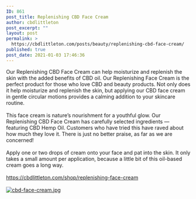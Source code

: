 ```yaml
---
ID: 861
post_title: Replenishing CBD Face Cream
author: cbdlittleton
post_excerpt: ""
layout: post
permalink: >
  https://cbdlittleton.com/posts/beauty/replenishing-cbd-face-cream/
published: true
post_date: 2021-01-03 17:46:36
---
```

<html><head></head><body>
Our Replenishing CBD Face Cream can help moisturize and replenish the skin with the added benefits of CBD oil. Our Replenishing Face Cream is the perfect product for those who love CBD and beauty products. Not only does it help moisturize and replenish the skin, but applying our CBD face cream in gentle circular motions provides a calming addition to your skincare routine.<br /><br />This face cream is nature’s nourishment for a youthful glow. Our Replenishing CBD Face Cream has carefully selected ingredients — featuring CBD Hemp Oil. Customers who have tried this have raved about how much they love it. There is just no better praise, as far as we are concerned!<br /><br />Apply one or two drops of cream onto your face and pat into the skin. It only takes a small amount per application, because a little bit of this oil-based cream goes a long way.<br /><br /><a href="https://cbdlittleton.com/shop/replenishing-face-cream">https://cbdlittleton.com/shop/replenishing-face-cream</a> <span> </span>
</body>
</html><br/><br/><a href="https://cbdlittleton.com/wp-content/uploads/2021/01/1609720117903.jpg"  title="cbd-face-cream.jpg" ><img src="https://cbdlittleton.com/wp-content/uploads/2021/01/1609720117903.jpg" alt="cbd-face-cream.jpg" title="cbd-face-cream.jpg" /></a>